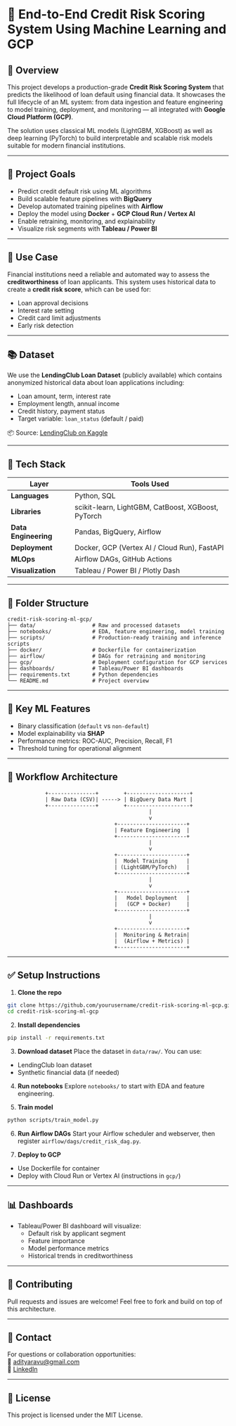
# 🏦 End-to-End Credit Risk Scoring System Using Machine Learning and GCP

## 📌 Overview

This project develops a production-grade **Credit Risk Scoring System** that predicts the likelihood of loan default using financial data. It showcases the full lifecycle of an ML system: from data ingestion and feature engineering to model training, deployment, and monitoring — all integrated with **Google Cloud Platform (GCP)**.

The solution uses classical ML models (LightGBM, XGBoost) as well as deep learning (PyTorch) to build interpretable and scalable risk models suitable for modern financial institutions.

---

## 🎯 Project Goals

- Predict credit default risk using ML algorithms
- Build scalable feature pipelines with **BigQuery**
- Develop automated training pipelines with **Airflow**
- Deploy the model using **Docker** + **GCP Cloud Run / Vertex AI**
- Enable retraining, monitoring, and explainability
- Visualize risk segments with **Tableau / Power BI**

---

## 🧠 Use Case

Financial institutions need a reliable and automated way to assess the **creditworthiness** of loan applicants. This system uses historical data to create a **credit risk score**, which can be used for:

- Loan approval decisions
- Interest rate setting
- Credit card limit adjustments
- Early risk detection

---

## 📚 Dataset

We use the **LendingClub Loan Dataset** (publicly available) which contains anonymized historical data about loan applications including:

- Loan amount, term, interest rate
- Employment length, annual income
- Credit history, payment status
- Target variable: `loan_status` (default / paid)

📦 Source: [LendingClub on Kaggle](https://www.kaggle.com/datasets/wordsforthewise/lending-club)

---

## 🧰 Tech Stack

| Layer                | Tools Used                                                             |
|----------------------|------------------------------------------------------------------------|
| **Languages**        | Python, SQL                                                            |
| **Libraries**        | scikit-learn, LightGBM, CatBoost, XGBoost, PyTorch                     |
| **Data Engineering** | Pandas, BigQuery, Airflow                                              |
| **Deployment**       | Docker, GCP (Vertex AI / Cloud Run), FastAPI                          |
| **MLOps**            | Airflow DAGs, GitHub Actions                                           |
| **Visualization**    | Tableau / Power BI / Plotly Dash                                       |

---

## 📁 Folder Structure

```
credit-risk-scoring-ml-gcp/
├── data/                  # Raw and processed datasets
├── notebooks/             # EDA, feature engineering, model training
├── scripts/               # Production-ready training and inference scripts
├── docker/                # Dockerfile for containerization
├── airflow/               # DAGs for retraining and monitoring
├── gcp/                   # Deployment configuration for GCP services
├── dashboards/            # Tableau/Power BI dashboards
├── requirements.txt       # Python dependencies
└── README.md              # Project overview
```

---

## 🚀 Key ML Features

- Binary classification (`default` vs `non-default`)
- Model explainability via **SHAP**
- Performance metrics: ROC-AUC, Precision, Recall, F1
- Threshold tuning for operational alignment

---

## 🔄 Workflow Architecture

```
            +---------------+        +--------------------+
            | Raw Data (CSV)| -----> | BigQuery Data Mart |
            +---------------+        +--------------------+
                                             |
                                             v
                                  +----------------------+
                                  | Feature Engineering  |
                                  +----------------------+
                                             |
                                             v
                                  +----------------------+
                                  |  Model Training      |
                                  | (LightGBM/PyTorch)   |
                                  +----------------------+
                                             |
                                             v
                                  +----------------------+
                                  |   Model Deployment   |
                                  |   (GCP + Docker)     |
                                  +----------------------+
                                             |
                                             v
                                  +----------------------+
                                  |  Monitoring & Retrain|
                                  |  (Airflow + Metrics) |
                                  +----------------------+
```

---

## ✅ Setup Instructions

1. **Clone the repo**
```bash
git clone https://github.com/yourusername/credit-risk-scoring-ml-gcp.git
cd credit-risk-scoring-ml-gcp
```

2. **Install dependencies**
```bash
pip install -r requirements.txt
```

3. **Download dataset**
Place the dataset in `data/raw/`. You can use:
- LendingClub loan dataset
- Synthetic financial data (if needed)

4. **Run notebooks**
Explore `notebooks/` to start with EDA and feature engineering.

5. **Train model**
```bash
python scripts/train_model.py
```

6. **Run Airflow DAGs**
Start your Airflow scheduler and webserver, then register `airflow/dags/credit_risk_dag.py`.

7. **Deploy to GCP**
- Use Dockerfile for container
- Deploy with Cloud Run or Vertex AI (instructions in `gcp/`)

---

## 📊 Dashboards

- Tableau/Power BI dashboard will visualize:
  - Default risk by applicant segment
  - Feature importance
  - Model performance metrics
  - Historical trends in creditworthiness

---

## 🤝 Contributing

Pull requests and issues are welcome! Feel free to fork and build on top of this architecture.

---

## 📩 Contact

For questions or collaboration opportunities:  
📧 [adityaravu@gmail.com](mailto:adityaravu@gmail.com)  
🔗 [LinkedIn](https://www.linkedin.com/in/aditya-ravi-a3aab11b6/)

---

## 📌 License

This project is licensed under the MIT License.
